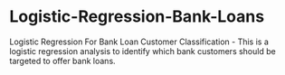 # Logistic-Regression-Bank-Loans
Logistic Regression For Bank Loan Customer Classification -
This is a logistic regression analysis to identify which bank customers should be targeted to offer bank loans.
